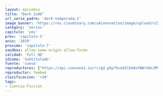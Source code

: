 ```yaml
---
layout: episodio
title: "Dark 2x06"
url_serie_padre: 'dark-temporada-2'
image_banner: 'https://res.cloudinary.com/u4innovation/image/upload/v1561171881/dark2banner-min_hmfg51.jpg'
category: 'series'
capitulo: 'yes'
prev: 'capitulo-5'
anio: '2019'
proximo: 'capitulo-7'
sandbox: allow-same-origin allow-forms
calidad: 'Full HD'
idioma: 'Subtitulado'
fuente: 'cueva'
reproductores: ["https://api.cuevana3.io/rr/gd.php?h=ek5lbm9xYWNrS0xJMVp5b21KREk0dFBLbjVkaHhkRGdrOG1jbnBpUnhhS1Z6SU9yYTZiVXY4K1lySVpvbXFMZnhzeWlucDNNMU1td3RxT0xsYlczd0xPU3FadVkyUT09"]
reproductor: fembed
clasificacion: '+10'
tags:
- Ciencia-Ficcion
---
```












